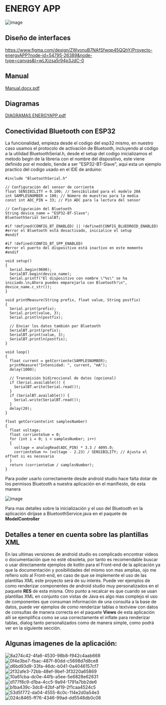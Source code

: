 # ENERGY APP
![image](https://github.com/user-attachments/assets/78de51e3-44d8-48bd-a8dd-117bff42959a)

## Diseño de interfaces

https://www.figma.com/design/ZWvonuB7NAfSfwqp45QQhY/Proyecto-energyAPP?node-id=54795-26389&node-type=canvas&t=wLXjzsa5r94p3JdC-0

## Manual

[Manual.docx.pdf](https://github.com/user-attachments/files/16946847/Manual.docx.pdf)
## Diagramas

[DIAGRAMAS ENERGYAPP.pdf](https://github.com/user-attachments/files/16946500/DIAGRAMAS.ENERGYAPP.pdf)

## Conectividad Bluetooth con ESP32

La funcionalidad, empieza desde el codigo del esp32 mismo, en nuestro caso usamos el protocolo de activación de Bluetooth, 
incluyendo al código a la utilidad BluetoothSerial.h, desde el setup del codigo inicializamos el metodo begin de la libreria con el 
nombre del dispositivo, este viene definido por el modelo, tiende a ser "ESP32-BT-Slave", aqui esta un ejemplo practico 
del codigo usado en el IDE de arduino:
```
#include "BluetoothSerial.h"

// Configuración del sensor de corriente
float SENSIBILITY = 0.100; // Sensibilidad para el modelo 20A
int SAMPLESNUMBER = 100; // Número de muestras para la media
const int ADC_PIN = 33; // Pin ADC para la lectura del sensor

// Configuración del Bluetooth
String device_name = "ESP32-BT-Slave";
BluetoothSerial SerialBT;

#if !defined(CONFIG_BT_ENABLED) || !defined(CONFIG_BLUEDROID_ENABLED)
#error el Bluetooth está desactivado, inicialice el setup
#endif

#if !defined(CONFIG_BT_SPP_ENABLED)
#error el puerto del dispositivo está inactivo en este momento
#endif

void setup() 
{
  Serial.begin(9600);
  SerialBT.begin(device_name);
  Serial.printf("El dispositivo con nombre \"%s\" se ha iniciado.\n¡Ahora puedes emparejarlo con Bluetooth!\n", device_name.c_str());
}

void printMeasure(String prefix, float value, String postfix)
{
  Serial.print(prefix);
  Serial.print(value, 3);
  Serial.println(postfix);

  // Enviar los datos también por Bluetooth
  SerialBT.print(prefix);
  SerialBT.print(value, 3);
  SerialBT.println(postfix);
}

void loop()
{
  float current = getCorriente(SAMPLESNUMBER);
  printMeasure("Intensidad: ", current, "mA");
  delay(1000);

  // Transmisión bidireccional de datos (opcional)
  if (Serial.available()) {
    SerialBT.write(Serial.read());
  }
  if (SerialBT.available()) {
    Serial.write(SerialBT.read());
  }
  delay(20);
}

float getCorriente(int samplesNumber)
{
  float voltage;
  float corrienteSum = 0;
  for (int i = 0; i < samplesNumber; i++)
  {
    voltage = analogRead(ADC_PIN) * 3.3 / 4095.0;
    corrienteSum += (voltage - 2.23) / SENSIBILITY; // Ajusta el offset si es necesario
  }
  return (corrienteSum / samplesNumber);
}
```

Para poder usarlo correctamente desde android studio hace falta dotar de los permisos Bluetooth a nuestra aplicación en el manifiesto, de esta manera


![image](https://github.com/user-attachments/assets/b6ef82a4-e432-4eee-9299-98720cc75b50)


Para mas detalles sobre la inicialización y el uso del Bluetooth en la aplicación diríjase a BluetoothService.java en el paquete de **ModelController**

## Detalles a tener en cuenta sobre las plantillas XML

En las ultimas versiones de android studio es complicado encontrar videos o documentación que no esté obsoleta, por tanto es recomendable buscar o usar directamente 
ejemplos de kotlin para el Front-end de la aplicación ya que la documentación y posibilidades del mismo son mas amplias, ojo me refiero solo al Front-end, en caso de
que se implemente el uso de las plantillas XML este proyecto será de su interés. Puede ver ejemplos de como renderizar componentes de android studio muy personalizados 
en el paquete **RES** de esta misma. Otro punto a recalcar es que cuando se usan plantillas XML en conjunto con vistas de Java es algo mas complejo el uso de componentes
que consuman información de una consulta a la base de datos, puede ver ejemplos de como renderizar tablas o textview con datos de consultas de manera correcta en el paquete **Views**
de esta aplicación allí se ejemplifica como se usa correctamente el inflate para renderizar tablas, dialog tanto personalizados como de manera simple, como podrá ver en la siguiente sección.


## Algunas imagenes de la aplicación:

![8a274c42-4fa6-4530-98b8-f942c4aab668](https://github.com/user-attachments/assets/cca0291a-8484-4b97-a6d6-aade8f8f60aa)
![0f4e3be7-fbac-487f-80dd-c5698d7d8ce8](https://github.com/user-attachments/assets/a466f107-5ad0-4853-bbc0-a1819909678c)
![d6bd93d9-33fa-46dc-b041-0a4046157cf7](https://github.com/user-attachments/assets/573c6671-3e7e-4828-9bd6-880fe921fbde)
![2f32afe3-72bb-48ef-9bef-3f3220a65869](https://github.com/user-attachments/assets/677daada-c75b-4bb7-b412-e5ece8bcb37a)
![10a61cba-dc0e-44fb-a5ee-5e6828e62631](https://github.com/user-attachments/assets/6c110455-5bf9-49b0-b48e-e0750785048a)
![d177f8c9-d1ba-4cc5-9a94-1791a7bb2de6](https://github.com/user-attachments/assets/80c3a921-56a0-4379-96f6-f3e876cf7ea9)
![b1ba439c-3dc8-42bf-af19-2f1caa4524c5](https://github.com/user-attachments/assets/a8de067b-cbc1-495c-9775-96af0072083f)
![53d5f772-da04-4555-8c0c-114e2d0a54e3](https://github.com/user-attachments/assets/1def81eb-4cf2-48df-bdc4-9d60be7d8c3d)
![024c8465-ff76-4346-99ad-dd5548db0c08](https://github.com/user-attachments/assets/0dc46110-b750-46b2-bacc-dd2243997b35)




